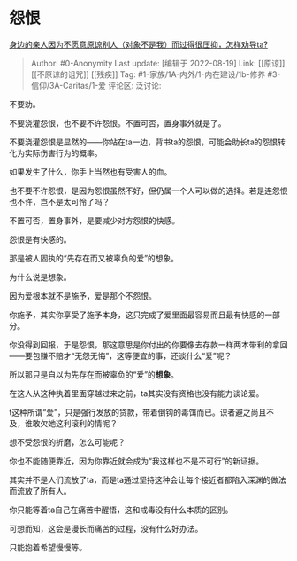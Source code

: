 # 怨恨
[身边的亲人因为不愿意原谅别人（对象不是我）而过得很压抑，怎样劝导ta?](https://www.zhihu.com/question/455128235/answer/1842812747)

> Author: #0-Anonymity
> Last update: [编辑于 2022-08-19]
> Link: [[原谅]] [[不原谅的诅咒]] [[残疾]]
> Tag: #1-家族/1A-内外/1-内在建设/1b-修养 #3-信仰/3A-Caritas/1-爱
> 评论区:
> 泛讨论:

不要劝。

不要浇灌怨恨，也不要不许怨恨。不置可否，置身事外就是了。

不要浇灌怨恨是显然的——你站在ta一边，背书ta的怨恨，可能会助长ta的怨恨转化为实际伤害行为的概率。

如果发生了什么，你手上当然也有受害人的血。

也不要不许怨恨，是因为怨恨虽然不好，但仍属一个人可以做的选择。若是连怨恨也不许，岂不是太可怜了吗？

不置可否，置身事外，是要减少对方怨恨的快感。

怨恨是有快感的。

那是被人固执的“先存在而又被辜负的爱”的想象。

为什么说是想象。

因为爱根本就不是施予，爱是那个不怨恨。

你施予，其实你享受了施予本身，这只完成了爱里面最容易而且最有快感的一部分。

你没得到回报，于是怨恨，那这意思是你付出的你要像去存款一样两本带利的拿回——要包赚不赔才“无怨无悔”，这等便宜的事，还谈什么“爱”呢？

所以那只是自以为先存在而被辜负的“爱”的**想象**。

在这人从这种执着里面穿越过来之前，ta其实没有资格也没有能力谈论爱。

t这种所谓“爱”，只是强行发放的贷款，带着倒钩的毒饵而已。识者避之尚且不及，谁敢欠她这利滚利的情呢？

想不受怨恨的折磨，怎么可能呢？

你也不能随便靠近，因为你靠近就会成为“我这样也不是不可行”的新证据。

其实并不是人们流放了ta，而是ta通过坚持这种会让每个接近者都陷入深渊的做法而流放了所有人。

你只能等着ta自己在痛苦中醒悟，这和戒毒没有什么本质的区别。

可想而知，这会是漫长而痛苦的过程，没有什么好办法。

只能抱着希望慢慢等。
